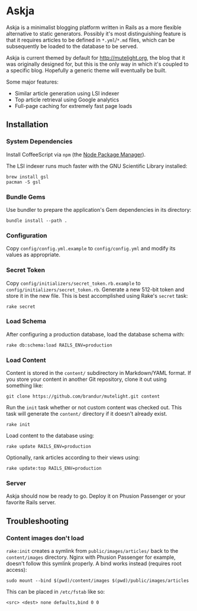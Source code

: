 Askja
=====

Askja is a minimalist blogging platform written in Rails as a more flexible
alternative to static generators. Possibly it's most distinguishing feature is
that it requires articles to be defined in `*.yml`/`*.md` files, which can be
subsequently be loaded to the database to be served.

Askja is current themed by default for http://mutelight.org, the blog that it
was originally designed for, but this is the only way in which it's coupled to
a specific blog. Hopefully a generic theme will eventually be built.

Some major features:

* Similar article generation using LSI indexer
* Top article retrieval using Google analytics
* Full-page caching for extremely fast page loads

Installation
------------

### System Dependencies

Install CoffeeScript via `npm` (the [Node Package Manager](http://npmjs.org/)).

The LSI indexer runs much faster with the GNU Scientific Library installed:

    brew install gsl
    pacman -S gsl

### Bundle Gems

Use bundler to prepare the application's Gem dependencies in its directory:

    bundle install --path .

### Configuration

Copy `config/config.yml.example` to `config/config.yml` and modify its values as appropriate.

### Secret Token

Copy `config/initializers/secret_token.rb.example` to `config/initializers/secret_token.rb`. Generate a new 512-bit token and store it in the new file. This is best accomplished using Rake's `secret` task:

    rake secret

### Load Schema

After configuring a production database, load the database schema with:

    rake db:schema:load RAILS_ENV=production

### Load Content

Content is stored in the `content/` subdirectory in Markdown/YAML format. If
you store your content in another Git repository, clone it out using something
like:

    git clone https://github.com/brandur/mutelight.git content

Run the `init` task whether or not custom content was checked out. This task
will generate the `content/` directory if it doesn't already exist.

    rake init

Load content to the database using:

    rake update RAILS_ENV=production

Optionally, rank articles according to their views using:

    rake update:top RAILS_ENV=production

### Server

Askja should now be ready to go. Deploy it on Phusion Passenger or your 
favorite Rails server.

Troubleshooting
---------------

### Content images don't load

`rake:init` creates a symlink from `public/images/articles/` back to the
`content/images` directory. Nginx with Phusion Passenger for example, doesn't
follow this symlink properly. A bind works instead (requires root access):

    sudo mount --bind $(pwd)/content/images $(pwd)/public/images/articles

This can be placed in `/etc/fstab` like so:

    <src> <dest> none defaults,bind 0 0
